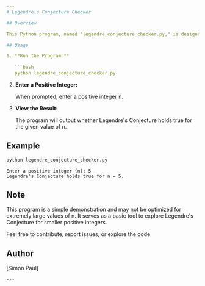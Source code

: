 ```yaml
---
# Legendre's Conjecture Checker

## Overview

This Python program, named "legendre_conjecture_checker.py," is designed to check Legendre's Conjecture for a given positive integer n. Legendre's Conjecture posits that there is always a prime number between n^2 and (n+1)^2 for any positive integer n.

## Usage

1. **Run the Program:**
   
   ```bash
   python legendre_conjecture_checker.py
   ```
2. **Enter a Positive Integer:**
   
   When prompted, enter a positive integer n.

3. **View the Result:**

   The program will output whether Legendre's Conjecture holds true for the given value of n.

## Example

```bash
python legendre_conjecture_checker.py
```

```plaintext
Enter a positive integer (n): 5
Legendre's Conjecture holds true for n = 5.
```

## Note

This program is a simple demonstration and may not be optimized for extremely large values of n. It serves as a basic tool to explore Legendre's Conjecture for smaller positive integers.

Feel free to contribute, report issues, or explore the code.

## Author

[Simon Paul]
```
---
```

